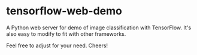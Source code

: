 # tensorflow-web-demo

A Python web server for demo of image classification with TensorFlow. It's also easy to modify to fit with other frameworks.

Feel free to adjust for your need. Cheers!